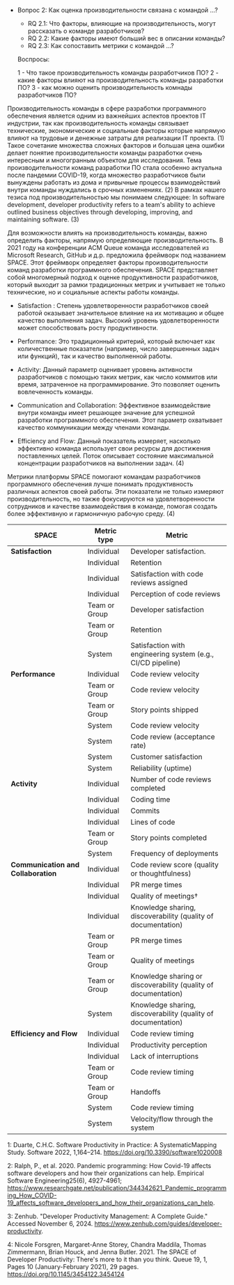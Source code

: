 * Вопрос 2: Как оценка производительности связана с командой ...?
    * RQ 2.1: Что факторы, влияющие на производительность, могут рассказать о команде разработчиков?
    * RQ 2.2: Какие факторы имеют больший вес в описании команды?
    * RQ 2.3: Как сопоставить метрики с командой ...?

    Воспросы:

    1 - Что такое производительность команды разработчиков ПО?
    2 - какие факторы влияют на производительность команды разработки ПО?
    3 - как можно оценить производительность комнады разработчиков ПО?

Производительность команды в сфере разработки программного обеспечения является одним из важнейших аспектов проектов IT индустрии, так как производительность команды связывает технические, экономические и социальные факторы которые напрямую влияют на трудовые и денежные затраты для реализации IT проекта.  (1)
Такое сочетание множества сложных факторов и большая цена ошибки делает понятие производительности команды разработки очень интересным и многогранным объектом для исследования.
Тема производительности команд разработки ПО стала особенно актуальна после пандемии COVID-19, когда множество разработчиков были вынуждены работать из дома и привычные процессы взаимодействий внутри команды нуждались в срочных изменениях. (2)
В рамках нашего тезиса под производительностью мы понимаем следующее: In software development, developer productivity refers to a team's ability to achieve outlined business objectives through developing, improving, and maintaining software. (3)

Для возможности влиять на производительность команды, важно определить факторы, напрямую определяющие производительность. В 2021 году на конференции ACM Queue команда исследователей из Microsoft Research, GitHub и д.р. предложила фреймворк под названием SPACE. Этот фреймворк определяет факторы производительности команд разработки программного обеспечения. SPACE представляет собой многомерный подход к оценке продуктивности разработчиков, который выходит за рамки традиционных метрик и учитывает не только технические, но и социальные аспекты работы команды.

- Satisfaction : Степень удовлетворенности разработчиков своей работой оказывает значительное влияние на их мотивацию и общее качество выполнения задач. Высокий уровень удовлетворенности может способствовать росту продуктивности.

- Performance: Это традиционный критерий, который включает как количественные показатели (например, число завершенных задач или функций), так и качество выполненной работы.

- Activity: Данный параметр оценивает уровень активности разработчиков с помощью таких метрик, как число коммитов или время, затраченное на программирование. Это позволяет оценить вовлеченность команды.

- Communication and Collaboration: Эффективное взаимодействие внутри команды имеет решающее значение для успешной разработки программного обеспечения. Этот параметр охватывает качество коммуникации между членами команды.

- Efficiency and Flow: Данный показатель измеряет, насколько эффективно команда использует свои ресурсы для достижения поставленных целей. Поток описывает состояние максимальной концентрации разработчиков на выполнении задач.
(4)

Метрики платформы SPACE помогают командам разработчиков программного обеспечения лучше понимать продуктивность различных аспектов своей работы.
Эти показатели не только измеряют производительность, но также фокусируются на удовлетворенности сотрудников и качестве взаимодействия в команде, помогая создать более эффективную и гармоничную рабочую среду. (4)

| **SPACE**                | **Metric type**    | **Metric**                                                                                      |
|------------------------------|---------------------|--------------------------------------------------------------------------------------------------|
| **Satisfaction**             | Individual        | Developer satisfaction. 
||Individual|Retention 
||Individual|Satisfaction with code reviews assigned 
||Individual|Perception of code reviews                                                     |
|                              | Team or Group           | Developer satisfaction
||Team or Group|Retention
||System| Satisfaction with engineering system (e.g., CI/CD pipeline)                                                  |
| **Performance**              | Individual       | Code review velocity                                                                    |
|                              | Team or Group           | Code review velocity 
||Team or Group |Story points shipped                                     |
|                              | System      | Code review velocity
||System|Code review (acceptance rate)
||System|Customer satisfaction
||System|Reliability (uptime)                              |
| **Activity**                 | Individual       | Number of code reviews completed
||Individual|Coding time
||Individual|Commits
||Individual|Lines of code                                                                    |
|                              | Team or Group           | Story points completed
||System|Frequency of deployments|                                                          |
| **Communication and Collaboration** | Individual   | Code review score (quality or thoughtfulness)
||Individual|PR merge times
||Individual|Quality of meetings†
||Individual|Knowledge sharing, discoverability (quality of documentation)                                                              |
|                              | Team or Group           | PR merge times
||Team or Group   |Quality of meetings
||Team or Group   |Knowledge sharing or discoverability (quality of documentation) 
||System|Knowledge sharing, discoverability (quality of documentation)|            |
| **Efficiency and Flow**     | Individual       | Code review timing
||Individual|Productivity perception 
||Individual|Lack of interruptions                                                                          |
|                              | Team or Group           | Code review timing
||Team or Group|Handoffs                                                             |
|                              | System      | Code review timing
||System|Velocity/flow through the system                  |






1: Duarte, C.H.C. Software Productivity in Practice: A SystematicMapping Study. Software 2022, 1,164–214. https://doi.org/10.3390/software1020008

2: Ralph, P., et al. 2020. Pandemic programming: How Covid-19 affects software developers and how their organizations can help. Empirical Software Engineering25(6), 4927-4961; https://www.researchgate.net/publication/344342621_Pandemic_programming_How_COVID-19_affects_software_developers_and_how_their_organizations_can_help.

3: Zenhub. "Developer Productivity Management: A Complete Guide." Accessed November 6, 2024. https://www.zenhub.com/guides/developer-productivity.

4: Nicole Forsgren, Margaret-Anne Storey, Chandra Maddila, Thomas Zimmermann, Brian Houck, and Jenna Butler. 2021. The SPACE of Developer Productivity: There's more to it than you think. Queue 19, 1, Pages 10 (January-February 2021), 29 pages. https://doi.org/10.1145/3454122.3454124
